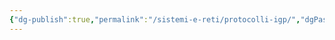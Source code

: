 ```yaml
---
{"dg-publish":true,"permalink":"/sistemi-e-reti/protocolli-igp/","dgPassFrontmatter":true}
---
```


